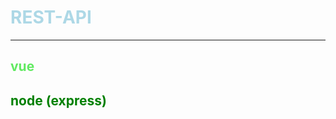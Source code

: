 <h1 style="color:lightblue">   REST-API </h1>
<hr>
<h2 style="color:#61ea61">vue</h2> 
<h2 style="color:green">node (express)</h2>
